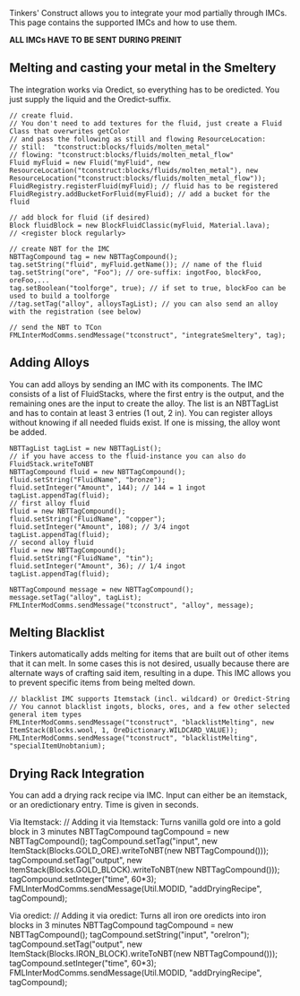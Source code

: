 Tinkers' Construct allows you to integrate your mod partially through IMCs. This page contains the supported IMCs and how to use them.

**ALL IMCs HAVE TO BE SENT DURING PREINIT**

## Melting and casting your metal in the Smeltery

The integration works via Oredict, so everything has to be oredicted. You just supply the liquid and the Oredict-suffix.

    // create fluid.
    // You don't need to add textures for the fluid, just create a Fluid Class that overwrites getColor
    // and pass the following as still and flowing ResourceLocation:
    // still:  "tconstruct:blocks/fluids/molten_metal"
    // flowing: "tconstruct:blocks/fluids/molten_metal_flow"
    Fluid myFluid = new Fluid("myFluid", new ResourceLocation("tconstruct:blocks/fluids/molten_metal"), new ResourceLocation("tconstruct:blocks/fluids/molten_metal_flow"));
    FluidRegistry.registerFluid(myFluid); // fluid has to be registered
    FluidRegistry.addBucketForFluid(myFluid); // add a bucket for the fluid

    // add block for fluid (if desired)
    Block fluidBlock = new BlockFluidClassic(myFluid, Material.lava);
    // <register block regularly>

    // create NBT for the IMC
    NBTTagCompound tag = new NBTTagCompound();
    tag.setString("fluid", myFluid.getName()); // name of the fluid
    tag.setString("ore", "Foo"); // ore-suffix: ingotFoo, blockFoo, oreFoo,...
    tag.setBoolean("toolforge", true); // if set to true, blockFoo can be used to build a toolforge
    //tag.setTag("alloy", alloysTagList); // you can also send an alloy with the registration (see below)

    // send the NBT to TCon
    FMLInterModComms.sendMessage("tconstruct", "integrateSmeltery", tag);

## Adding Alloys

You can add alloys by sending an IMC with its components. The IMC consists of a list of FluidStacks, where the first entry is the output, and the remaining ones are the input to create the alloy.
The list is an NBTTagList and has to contain at least 3 entries (1 out, 2 in).
You can register alloys without knowing if all needed fluids exist. If one is missing, the alloy wont be added.

    NBTTagList tagList = new NBTTagList();
    // if you have access to the fluid-instance you can also do FluidStack.writeToNBT
    NBTTagCompound fluid = new NBTTagCompound();
    fluid.setString("FluidName", "bronze");
    fluid.setInteger("Amount", 144); // 144 = 1 ingot
    tagList.appendTag(fluid);
    // first alloy fluid
    fluid = new NBTTagCompound();
    fluid.setString("FluidName", "copper");
    fluid.setInteger("Amount", 108); // 3/4 ingot
    tagList.appendTag(fluid);
    // second alloy fluid
    fluid = new NBTTagCompound();
    fluid.setString("FluidName", "tin");
    fluid.setInteger("Amount", 36); // 1/4 ingot
    tagList.appendTag(fluid);

    NBTTagCompound message = new NBTTagCompound();
    message.setTag("alloy", tagList);
    FMLInterModComms.sendMessage("tconstruct", "alloy", message);


## Melting Blacklist

Tinkers automatically adds melting for items that are built out of other items that it can melt. In some cases this is not desired, usually because there are alternate ways of crafting said item, resulting in a dupe.
This IMC allows you to prevent specific items from being melted down.

    // blacklist IMC supports Itemstack (incl. wildcard) or Oredict-String
    // You cannot blacklist ingots, blocks, ores, and a few other selected general item types
    FMLInterModComms.sendMessage("tconstruct", "blacklistMelting", new ItemStack(Blocks.wool, 1, OreDictionary.WILDCARD_VALUE));
    FMLInterModComms.sendMessage("tconstruct", "blacklistMelting", "specialItemUnobtanium);

## Drying Rack Integration

You can add a drying rack recipe via IMC. Input can either be an itemstack, or an oredictionary entry. Time is given in seconds.

Via Itemstack:
    // Adding it via Itemstack: Turns vanilla gold ore into a gold block in 3 minutes
    NBTTagCompound tagCompound = new NBTTagCompound();
    tagCompound.setTag("input", new ItemStack(Blocks.GOLD_ORE).writeToNBT(new NBTTagCompound()));
    tagCompound.setTag("output", new ItemStack(Blocks.GOLD_BLOCK).writeToNBT(new NBTTagCompound()));
    tagCompound.setInteger("time", 60*3);
    FMLInterModComms.sendMessage(Util.MODID, "addDryingRecipe", tagCompound);

Via oredict:
    // Adding it via oredict: Turns all iron ore oredicts into iron blocks in 3 minutes
    NBTTagCompound tagCompound = new NBTTagCompound();
    tagCompound.setString("input", "oreIron");
    tagCompound.setTag("output", new ItemStack(Blocks.IRON_BLOCK).writeToNBT(new NBTTagCompound()));
    tagCompound.setInteger("time", 60*3);
    FMLInterModComms.sendMessage(Util.MODID, "addDryingRecipe", tagCompound);